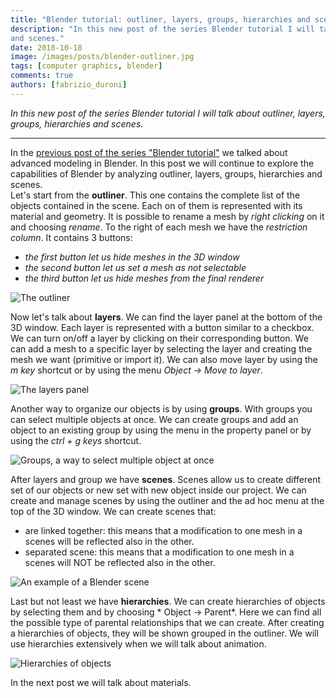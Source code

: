 ```yaml
---
title: "Blender tutorial: outliner, layers, groups, hierarchies and scenes"
description: "In this new post of the series Blender tutorial I will talk about outliner, layers, groups, hierarchies
and scenes."
date: 2018-10-18
image: /images/posts/blender-outliner.jpg
tags: [computer graphics, blender]
comments: true
authors: [fabrizio_duroni]
---
```


*In this new post of the series Blender tutorial I will talk about outliner, layers, groups, hierarchies and scenes.*

---
In the [previous post of the series "Blender tutorial"](/2018/08/21/blender-tutorial-5-advanced-modeling/) we talked
about advanced modeling in Blender. In this post we will continue to explore the capabilities of Blender by analyzing
outliner, layers, groups, hierarchies and scenes.  
Let's start from the **outliner**. This one contains the complete list of the objects contained in the scene. Each on of
them is represented with its material and geometry. It is possible to rename a mesh by *right clicking* on it and
choosing *rename*. To the right of each mesh we have the *restriction column*. It contains 3 buttons:

* *the first button let us hide meshes in the 3D window*
* *the second button let us set a mesh as not selectable*
* *the third button let us hide meshes from the final renderer*

![The outliner](/images/posts/blender-outliner.jpg)

Now let's talk about **layers**. We can find the layer panel at the bottom of the 3D window. Each layer is represented
with a button similar to a checkbox. We can turn on/off a layer by clicking on their corresponding button. We can add a
mesh to a specific layer by selecting the layer and creating the mesh we want (primitive or import it). We can also move
layer by using the *m key* shortcut or by using the menu *Object -> Move to layer*.

![The layers panel](/images/posts/blender-layers.jpg)

Another way to organize our objects is by using **groups**. With groups you can select multiple objects at once. We can
create groups and add an object to an existing group by using the menu in the property panel or by using the *ctrl + g
keys* shortcut.

![Groups, a way to select multiple object at once](/images/posts/blender-groups.jpg)

After layers and group we have **scenes**. Scenes allow us to create different set of our objects or new set with new
object inside our project. We can create and manage scenes by using the outliner and the ad hoc menu at the top of the
3D window. We can create scenes that:

* are linked together: this means that a modification to one mesh in a scenes will be reflected also in the other.
* separated scene: this means that a modification to one mesh in a scenes will NOT be reflected also in the other.

![An example of a Blender scene](/images/posts/blender-scene.jpg)

Last but not least we have **hierarchies**. We can create hierarchies of objects by selecting them and by choosing *
Object ->  Parent*. Here we can find all the possible type of parental relationships that we can create. After creating
a hierarchies of objects, they will be shown grouped in the outliner. We will use hierarchies extensively when we will
talk about animation.

![Hierarchies of objects](/images/posts/blender-hierarchies.jpg)

In the next post we will talk about materials.
